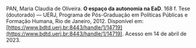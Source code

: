 PAN, Maria Claudia de Oliveira. **O espaço da autonomia na EaD**. 168 f. Tese (doutorado) — UERJ, Programa de Pós-Graduação em Políticas Públicas e Formação Humana, Rio de Janeiro, 2012. Disponível em: [https://www.bdtd.uerj.br:8443/handle/1/14719](https://www.bdtd.uerj.br:8443/handle/1/14719). Acesso em 14 de abril de 2023.